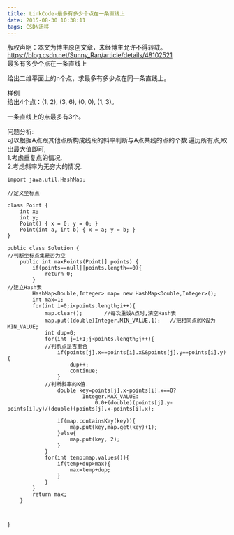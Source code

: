 ```yaml
---
title: LinkCode-最多有多少个点在一条直线上
date: 2015-08-30 10:38:11
tags: CSDN迁移
---
```

 版权声明：本文为博主原创文章，未经博主允许不得转载。 https://blog.csdn.net/Sunny_Ran/article/details/48102521   
  最多有多少个点在一条直线上

 给出二维平面上的n个点，求最多有多少点在同一条直线上。

 样例   
 给出4个点：(1, 2), (3, 6), (0, 0), (1, 3)。

 一条直线上的点最多有3个。

 问题分析:   
 可以根据A点跟其他点所构成线段的斜率判断与A点共线的点的个数.遍历所有点,取出最大值即可,   
 1.考虑重复点的情况.   
 2.考虑斜率为无穷大的情况.

 
```
import java.util.HashMap;

//定义坐标点

class Point {
    int x;
    int y;
    Point() { x = 0; y = 0; }
    Point(int a, int b) { x = a; y = b; }
}

public class Solution {
//判断坐标点集是否为空
    public int maxPoints(Point[] points) {
        if(points==null||points.length==0){
            return 0;
        }
//建立Hash表
        HashMap<Double,Integer> map= new HashMap<Double,Integer>();
        int max=1;
        for(int i=0;i<points.length;i++){
            map.clear();       //每次重设A点时,清空Hash表
            map.put((double)Integer.MIN_VALUE,1);   //把相同点的K设为MIN_VALUE;
            int dup=0;
            for(int j=i+1;j<points.length;j++){
            //判断点是否重合
                if(points[j].x==points[i].x&&points[j].y==points[i].y){
                    dup++;
                    continue;
                }
            //判断斜率的K值.
                double key=points[j].x-points[i].x==0?
                        Integer.MAX_VALUE:
                            0.0+(double)(points[j].y-points[i].y)/(double)(points[j].x-points[i].x);

                if(map.containsKey(key)){
                    map.put(key,map.get(key)+1);
                }else{
                    map.put(key, 2);
                }
            }
            for(int temp:map.values()){
                if(temp+dup>max){
                    max=temp+dup;
                }
            }
        }
        return max;
    }



}

```
   
  